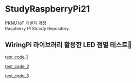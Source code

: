 # StudyRaspberryPi21
PKNU IoT 개발자 과정   
Raspberry Pi Stucdy Repository
   

## WiringPi 라이브러리 활용한 LED 점멸 테스트🎯

[test_code_1](https://github.com/HongryeolSeong/StudyRaspberryPi21/blob/main/0521/gpio_test.c "1")
<br>

[test_code_2](https://github.com/HongryeolSeong/StudyRaspberryPi21/blob/main/0521/gpio_test2.c "2")
<br>

[test_code_3](https://github.com/HongryeolSeong/StudyRaspberryPi21/blob/main/0521/gpio_test3.py "3")
<br>
